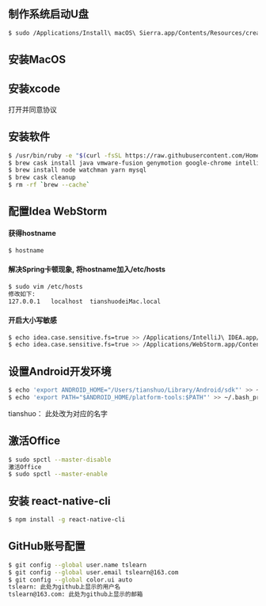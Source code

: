 ## 制作系统启动U盘
```bash
$ sudo /Applications/Install\ macOS\ Sierra.app/Contents/Resources/createinstallmedia --volume /Volumes/ABCD --applicationpath /Applications/Install\ macOS\ Sierra.app --nointeraction
```

## 安装MacOS

## 安装xcode
打开并同意协议

## 安装软件
```bash
$ /usr/bin/ruby -e "$(curl -fsSL https://raw.githubusercontent.com/Homebrew/install/master/install)"
$ brew cask install java vmware-fusion genymotion google-chrome intellij-idea webstorm datagrip thunder mysqlworkbench android-studio visual-studio-code microsoft-office 
$ brew install node watchman yarn mysql
$ brew cask cleanup
$ rm -rf `brew --cache`
```

## 配置Idea WebStorm
#### 获得hostname
```bash
$ hostname
```
#### 解决Spring卡顿现象, 将hostname加入/etc/hosts
```bash
$ sudo vim /etc/hosts
修改如下:
127.0.0.1   localhost  tianshuodeiMac.local
```
####  开启大小写敏感
```bash
$ echo idea.case.sensitive.fs=true >> /Applications/IntelliJ\ IDEA.app/Contents/bin/idea.properties
$ echo idea.case.sensitive.fs=true >> /Applications/WebStorm.app/Contents/bin/idea.properties
```

## 设置Android开发环境
```bash
$ echo 'export ANDROID_HOME="/Users/tianshuo/Library/Android/sdk"' >> ~/.bash_profile
$ echo 'export PATH="$ANDROID_HOME/platform-tools:$PATH"' >> ~/.bash_profile
```
tianshuo： 此处改为对应的名字

## 激活Office
```bash
$ sudo spctl --master-disable
激活Office
$ sudo spctl --master-enable
```

## 安装 react-native-cli
```bash
$ npm install -g react-native-cli
```

## GitHub账号配置
```bash
$ git config --global user.name tslearn
$ git config --global user.email tslearn@163.com
$ git config --global color.ui auto
tslearn: 此处为github上显示的用户名
tslearn@163.com: 此处为github上显示的邮箱
```
